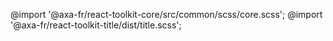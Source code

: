 @import '@axa-fr/react-toolkit-core/src/common/scss/core.scss';
@import '@axa-fr/react-toolkit-title/dist/title.scss';
